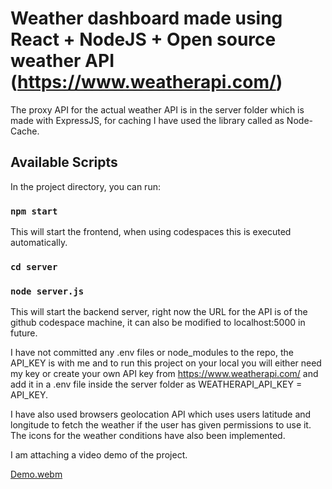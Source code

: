 # Weather dashboard made using React + NodeJS + Open source weather API (https://www.weatherapi.com/)

The proxy API for the actual weather API is in the server folder which is made with ExpressJS, for caching I have used the library
called as Node-Cache.

## Available Scripts

In the project directory, you can run:

### `npm start`

This will start the frontend, when using codespaces this is executed automatically.

### `cd server`
### `node server.js`

This will start the backend server, right now the URL for the API is of the github codespace machine,
it can also be modified to localhost:5000 in future.

I have not committed any .env files or node_modules to the repo, the API_KEY is with me and to run this project on your local you will either
need my key or create your own API key from https://www.weatherapi.com/ and add it in a .env file inside the server folder as WEATHERAPI_API_KEY = API_KEY.

I have also used browsers geolocation API which uses users latitude and longitude to fetch the weather if the user has given
permissions to use it. The icons for the weather conditions have also been implemented.

I am attaching a video demo of the project.

[Demo.webm](https://github.com/user-attachments/assets/6b85c784-896d-4443-aa09-2878f124388a)
